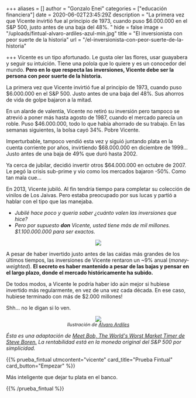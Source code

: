 +++
aliases = []
author = "Gonzalo Enei"
categories = ["educación financiera"]
date = 2020-06-02T23:45:29Z
description = "La primera vez que Vicente invirtió fue al principio de 1973, cuando puso $6.000.000 en el S&P 500, justo antes de una baja del 48%. "
hide = false
image = "/uploads/fintual-alvaro-ardiles-azul-min.jpg"
title = "El inversionista con peor suerte de la historia"
url = "/el-inversionista-con-peor-suerte-de-la-historia"

+++
Vicente es un tipo afortunado. Le gusta oler las flores, usar guayabera y seguir su intuición. Tiene una polola que lo quiere y es un conocedor del mundo. **Pero en lo que respecta las inversiones, Vicente debe ser la persona con peor suerte de la historia.**

La primera vez que Vicente invirtió fue al principio de 1973, cuando puso $6.000.000 en el S&P 500. Justo antes de una baja del 48%. Sus ahorros de vida de golpe bajaron a la mitad.

En un alarde de valentía, Vicente no retiró su inversión pero tampoco se atrevió a poner más hasta agosto de 1987, cuando el mercado parecía un roble. Puso $46.000.000, todo lo que había ahorrado de su trabajo. En las semanas siguientes, la bolsa cayó 34%. Pobre Vicente.

Imperturbable, tampoco vendió esta vez y siguió juntando plata en la cuenta corriente por años, invirtiendo $68.000.000 en diciembre de 1999… Justo antes de una baja de 49% que duró hasta 2002.

Ya cerca de jubilar, decidió invertir otros $64.000.000 en octubre de 2007. Le pegó la crisis sub-prime y vio como los mercados bajaron -50%. Como tan mala cue...

En 2013, Vicente jubiló. Al fin tendría tiempo para completar su colección de vinilos de Los Jaivas. Pero estaba preocupado por sus lucas y partió a hablar con el tipo que las manejaba.

* _Jubilé hace poco y quería saber ¿cuánto valen las inversiones que hice?_
* _Pero por supuesto **don** Vicente, usted tiene más de mil millones. $1.100.000.000 para ser exactos._

<div style="text-align:center">

<figure>

<img src="/uploads/vicente.gif">

</figure>

</div>

A pesar de haber invertido justo antes de las caídas más grandes de los últimos tiempos, las inversiones de Vicente rentaron un \~9% anual (_money-weighted_). **El secreto es haber mantenido a pesar de las bajas y pensar en el largo plazo, donde el mercado históricamente ha subido.**

De todos modos, a Vicente le podría haber ido aún mejor si hubiese invertido más regularmente, en vez de una vez cada década. En ese caso, hubiese terminado con más de $2.000 millones!  
  
Shh… no le digan si lo ven.

<div style="text-align:center">
<figure>
<img src="/uploads/fintual-alvaro-ardiles-azul-min.jpg">
<figcaption style="display:block;text-align:center;font-size:.8rem"><i>Ilustración de <a target="_blank" href="https://www.instagram.com/alv.ardiles/">Álvaro Ardiles</a></i></figcaption>
</figure>
</div>

_Ésta es una adaptación de_ [_Meet Bob, The World's Worst Market Timer de Steve Boren._](https://prosperion.us/commentary/meet-bob-worlds-worst-market-timer/) _La rentabilidad está en la moneda original del S&P 500 por simplicidad._

{{% prueba_fintual
utmcontent="vicente"
card_title="Prueba Fintual"
card_button="Empezar" %}}

Más inteligente que dejar tu plata en el banco.

{{% /prueba_fintual %}}
